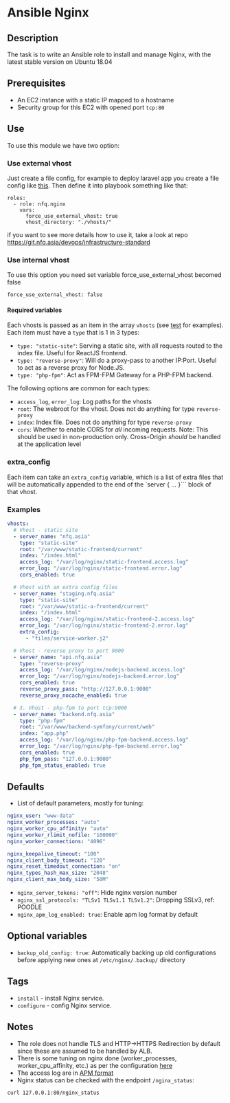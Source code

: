 # Ansible Nginx

## Description
The task is to write an Ansible role to install and manage Nginx, with the latest stable version on Ubuntu 18.04

## Prerequisites
* An EC2 instance with a static IP mapped to a hostname
* Security group for this EC2 with opened port `tcp:80`

## Use

To use this module we have two option:

### Use external vhost

Just create a file config, for example to deploy laravel app you create a file config like [this](./tests/vhosts/php-laravel.conf). Then define it into playbook something like that:

```
roles:
  - role: nfq.nginx
    vars:
      force_use_external_vhost: true
      vhost_directory: "./vhosts/"
```
if you want to see more details how to use it, take a look at repo https://git.nfq.asia/devops/infrastructure-standard

### Use internal vhost

To use this option you need set variable force_use_external_vhost becomed false

```
force_use_external_vhost: false

```

#### Required variables

Each vhosts is passed as an item in the array `vhosts` (see [test](tests/test.yml) for examples). Each item must have a `type` that is 1 in 3 types:

* `type: "static-site"`: Serving a static site, with all requests routed to the index file. Useful for ReactJS frontend.
* `type: "reverse-proxy"`: Will do a proxy-pass to another IP:Port. Useful to act as a reverse proxy for Node.JS.
* `type: "php-fpm"`: Act as FPM-FPM Gateway for a PHP-FPM backend.

The following options are common for each types:

* `access_log`, `error_log`: Log paths for the vhosts
* `root`: The webroot for the vhost. Does not do anything for type `reverse-proxy`
* `index`: Index file. Does not do anything for type `reverse-proxy`
* `cors`: Whether to enable CORS for *all* incoming requests. Note: This should be used in non-production only. Cross-Origin *should* be handled at the application level

### extra_config

Each item can take an `extra_config` variable, which is a list of extra files that will be automatically appended to the end of the `server { ... }``` block of that vhost.


### Examples
```yaml
vhosts:
  # Vhost - static site
  - server_name: "nfq.asia"
    type: "static-site"
    root: "/var/www/static-frontend/current"
    index: "/index.html"
    access_log: "/var/log/nginx/static-frontend.access.log"
    error_log: "/var/log/nginx/static-frontend.error.log"
    cors_enabled: true

  # Vhost with an extra config files
  - server_name: "staging.nfq.asia"
    type: "static-site"
    root: "/var/www/static-a-frontend/current"
    index: "/index.html"
    access_log: "/var/log/nginx/static-frontend-2.access.log"
    error_log: "/var/log/nginx/static-frontend-2.error.log"
    extra_config:
      - "files/service-worker.j2"

  # Vhost - reverse proxy to port 9000
  - server_name: "api.nfq.asia"
    type: "reverse-proxy"
    access_log: "/var/log/nginx/nodejs-backend.access.log"
    error_log: "/var/log/nginx/nodejs-backend.error.log"
    cors_enabled: true
    reverse_proxy_pass: "http://127.0.0.1:9000"
    reverse_proxy_nocache_enabled: true

  # 3. Vhost - php-fpm to port tcp:9000
  - server_name: "backend.nfq.asia"
    type: "php-fpm"
    root: "/var/www/backend-symfony/current/web"
    index: "app.php"
    access_log: "/var/log/nginx/php-fpm-backend.access.log"
    error_log: "/var/log/nginx/php-fpm-backend.error.log"
    cors_enabled: true
    php_fpm_pass: "127.0.0.1:9000"
    php_fpm_status_enabled: true
```

## Defaults

* List of default parameters, mostly for tuning:

```yaml
nginx_user: "www-data"
nginx_worker_processes: "auto"
nginx_worker_cpu_affinity: "auto"
nginx_worker_rlimit_nofile: "100000"
nginx_worker_connections: "4096"

nginx_keepalive_timeout: "100"
nginx_client_body_timeout: "120"
nginx_reset_timedout_connection: "on"
nginx_types_hash_max_size: "2048"
nginx_client_max_body_size: "50M"
```

* `nginx_server_tokens: "off"`: Hide nginx version number
* `nginx_ssl_protocols: "TLSv1 TLSv1.1 TLSv1.2"`: Dropping SSLv3, ref: POODLE
* `nginx_apm_log_enabled: true`: Enable apm log format by default

## Optional variables
* `backup_old_config: true`: Automatically backing up old configurations before applying new ones at `/etc/nginx/.backup/` directory

## Tags
* `install` - install Nginx service.
* `configure` - config Nginx service.

## Notes

* The role does not handle TLS and HTTP->HTTPS Redirection by default since these are assumed to be handled by ALB.
* There is some tuning on nginx done (worker_processes, worker_cpu_affinity, etc.) as per the configuration [here](templates/nginx.conf.j2)
* The access log are in [APM format](https://www.nginx.com/blog/using-nginx-logging-for-application-performance-monitoring/)
* Nginx status can be checked with the endpoint `/nginx_status`:

```
curl 127.0.0.1:80/nginx_status
```
